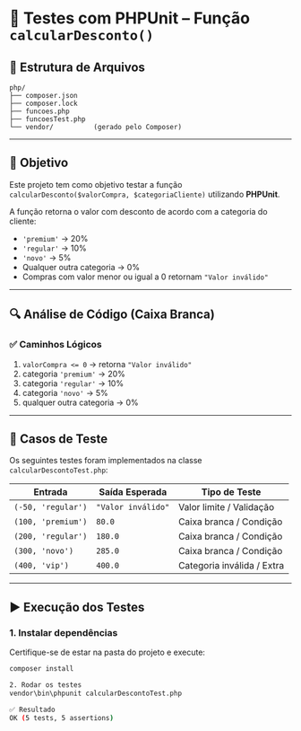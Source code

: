 # 🧪 Testes com PHPUnit – Função `calcularDesconto()`

## 📁 Estrutura de Arquivos

```text
php/
├── composer.json
├── composer.lock
├── funcoes.php
├── funcoesTest.php
└── vendor/          (gerado pelo Composer)
```


---

## 📌 Objetivo

Este projeto tem como objetivo testar a função `calcularDesconto($valorCompra, $categoriaCliente)` utilizando **PHPUnit**.

A função retorna o valor com desconto de acordo com a categoria do cliente:

- `'premium'` → 20%
- `'regular'` → 10%
- `'novo'` → 5%
- Qualquer outra categoria → 0%
- Compras com valor menor ou igual a 0 retornam `"Valor inválido"`

---

## 🔍 Análise de Código (Caixa Branca)

### ✅ Caminhos Lógicos

1. `valorCompra <= 0` → retorna `"Valor inválido"`
2. categoria `'premium'` → 20%
3. categoria `'regular'` → 10%
4. categoria `'novo'` → 5%
5. qualquer outra categoria → 0%

---

## 🧪 Casos de Teste

Os seguintes testes foram implementados na classe `calcularDescontoTest.php`:

| Entrada                        | Saída Esperada     | Tipo de Teste               |
|-------------------------------|---------------------|-----------------------------|
| `(-50, 'regular')`            | `"Valor inválido"`  | Valor limite / Validação    |
| `(100, 'premium')`            | `80.0`              | Caixa branca / Condição     |
| `(200, 'regular')`            | `180.0`             | Caixa branca / Condição     |
| `(300, 'novo')`               | `285.0`             | Caixa branca / Condição     |
| `(400, 'vip')`                | `400.0`             | Categoria inválida / Extra  |

---

## ▶️ Execução dos Testes

### 1. Instalar dependências

Certifique-se de estar na pasta do projeto e execute:

```bash
composer install

2. Rodar os testes
vendor\bin\phpunit calcularDescontoTest.php

✅ Resultado
OK (5 tests, 5 assertions)

